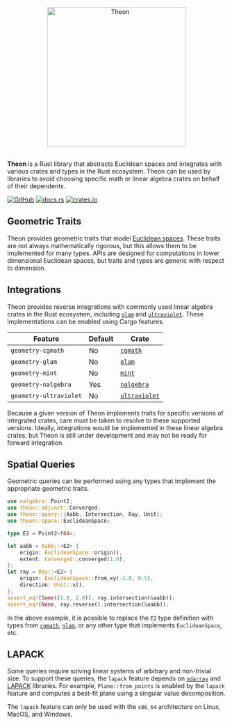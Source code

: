 <div align="center">
    <img alt="Theon" src="https://raw.githubusercontent.com/olson-sean-k/theon/master/doc/theon.svg?sanitize=true" width="320"/>
</div>
<br/>

**Theon** is a Rust library that abstracts Euclidean spaces and integrates with
various crates and types in the Rust ecosystem. Theon can be used by libraries
to avoid choosing specific math or linear algebra crates on behalf of their
dependents.

[![GitHub](https://img.shields.io/badge/GitHub-olson--sean--k/theon-8da0cb?logo=github&style=for-the-badge)](https://github.com/olson-sean-k/theon)
[![docs.rs](https://img.shields.io/badge/docs.rs-theon-66c2a5?logo=rust&style=for-the-badge)](https://docs.rs/theon)
[![crates.io](https://img.shields.io/crates/v/theon.svg?logo=rust&style=for-the-badge)](https://crates.io/crates/theon)

## Geometric Traits

Theon provides geometric traits that model [Euclidean spaces][space]. These
traits are not always mathematically rigorous, but this allows them to be
implemented for many types. APIs are designed for computations in lower
dimensional Euclidean spaces, but traits and types are generic with respect to
dimension.

## Integrations

Theon provides reverse integrations with commonly used linear algebra crates in
the Rust ecosystem, including [`glam`] and [`ultraviolet`]. These
implementations can be enabled using Cargo features.

| Feature                | Default | Crate           |
|------------------------|---------|-----------------|
| `geometry-cgmath`      | No      | [`cgmath`]      |
| `geometry-glam`        | No      | [`glam`]        |
| `geometry-mint`        | No      | [`mint`]        |
| `geometry-nalgebra`    | Yes     | [`nalgebra`]    |
| `geometry-ultraviolet` | No      | [`ultraviolet`] |

Because a given version of Theon implements traits for specific versions of
integrated crates, care must be taken to resolve to these supported versions.
Ideally, integrations would be implemented in these linear algebra crates, but
Theon is still under development and may not be ready for forward integration.

## Spatial Queries

Geometric queries can be performed using any types that implement the
appropriate geometric traits.

```rust
use nalgebra::Point2;
use theon::adjunct::Converged;
use theon::query::{Aabb, Intersection, Ray, Unit};
use theon::space::EuclideanSpace;

type E2 = Point2<f64>;

let aabb = Aabb::<E2> {
    origin: EuclideanSpace::origin(),
    extent: Converged::converged(1.0),
};
let ray = Ray::<E2> {
    origin: EuclideanSpace::from_xy(-1.0, 0.5),
    direction: Unit::x(),
};
assert_eq!(Some((1.0, 2.0)), ray.intersection(&aabb));
assert_eq!(None, ray.reverse().intersection(&aabb));
```

In the above example, it is possible to replace the `E2` type definition with
types from [`cgmath`], [`glam`], or any other type that implements
`EuclideanSpace`, etc.

## LAPACK

Some queries require solving linear systems of arbitrary and non-trivial size.
To support these queries, the `lapack` feature depends on [`ndarray`] and
[LAPACK][lapack] libraries. For example, `Plane::from_points` is enabled by the
`lapack` feature and computes a best-fit plane using a singular value
decomposition.

The `lapack` feature can only be used with the `x86_64` architecture on Linux,
MacOS, and Windows.

[space]: https://en.wikipedia.org/wiki/euclidean_space
[lapack]: https://en.wikipedia.org/wiki/lapack

[`cgmath`]: https://crates.io/crates/cgmath
[`glam`]: https://crates.io/crates/glam
[`mint`]: https://crates.io/crates/mint
[`nalgebra`]: https://crates.io/crates/nalgebra
[`ndarray`]: https://crates.io/crates/ndarray
[`ultraviolet`]: https://crates.io/crates/ultraviolet
